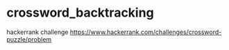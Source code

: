 # crossword_backtracking
hackerrank challenge
https://www.hackerrank.com/challenges/crossword-puzzle/problem 
